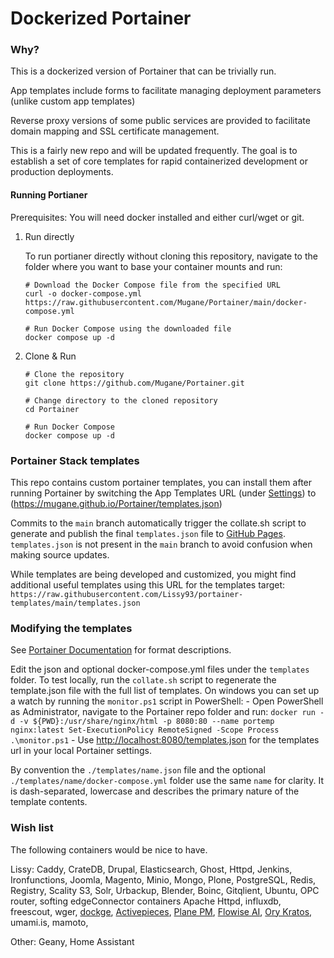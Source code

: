 # Dockerized Portainer

### Why?

This is a dockerized version of Portainer that can be trivially run. 

App templates include forms to facilitate managing deployment parameters (unlike custom app templates)

Reverse proxy versions of some public services are provided to facilitate domain mapping and SSL certificate management.

This is a fairly new repo and will be updated frequently. The goal is to establish a set of core templates for rapid containerized development or production deployments. 

#### Running Portianer

Prerequisites: You will need docker installed and either curl/wget or git.

1. Run directly

    To run portianer directly without cloning this repository, navigate to the folder where you want to base your container mounts and run:
    ```
    # Download the Docker Compose file from the specified URL
    curl -o docker-compose.yml https://raw.githubusercontent.com/Mugane/Portainer/main/docker-compose.yml
    
    # Run Docker Compose using the downloaded file
    docker compose up -d
    ```

2. Clone & Run
    ```
    # Clone the repository
    git clone https://github.com/Mugane/Portainer.git
    
    # Change directory to the cloned repository
    cd Portainer
    
    # Run Docker Compose
    docker compose up -d
    ```

### Portainer Stack templates

This repo contains custom portainer templates, you can install them after running Portainer by switching the App Templates URL (under [Settings](http://localhost:9000/#!/settings)) to (https://mugane.github.io/Portainer/templates.json)

Commits to the `main` branch automatically trigger the collate.sh script to generate and publish the final `templates.json` file to [GitHub Pages](https://mugane.github.io/Portainer/templates.json). `templates.json` is not present in the `main` branch to avoid confusion when making source updates.

While templates are being developed and customized, you might find additional useful templates using this URL for the templates target: `https://raw.githubusercontent.com/Lissy93/portainer-templates/main/templates.json`

### Modifying the templates

See [Portainer Documentation](https://docs.portainer.io/advanced/app-templates/format) for format descriptions.

Edit the json and optional docker-compose.yml files under the `templates` folder. To test locally, run the `collate.sh` script to regenerate the template.json file with the full list of templates. On windows you can set up a watch by running the `monitor.ps1` script in PowerShell:
    - Open PowerShell as Administrator, navigate to the Portainer repo folder and run:
    ```
    docker run -d -v ${PWD}:/usr/share/nginx/html -p 8080:80 --name portemp nginx:latest
    Set-ExecutionPolicy RemoteSigned -Scope Process
    .\monitor.ps1
    ```
    - Use [http://localhost:8080/templates.json](http://localhost:8080/templates.json) for the templates url in your local Portainer settings.

By convention the `./templates/name.json` file and the optional `./templates/name/docker-compose.yml` folder use the same `name` for clarity. It is dash-separated, lowercase and describes the primary nature of the template contents. 

### Wish list

The following containers would be nice to have.

Lissy: Caddy, CrateDB, Drupal, Elasticsearch, Ghost, Httpd, Jenkins, Ironfunctions, Joomla, Magento, Minio, Mongo, Plone, PostgreSQL, Redis, Registry, Scality S3, Solr, Urbackup, Blender, Boinc, Gitqlient, Ubuntu, OPC router, softing edgeConnector containers Apache Httpd, influxdb, freescout, wger, [dockge](https://www.youtube.com/watch?v=HEklvsr7q54), [Activepieces](https://www.youtube.com/watch?v=MRm75uTf_A4), [Plane PM](https://www.youtube.com/watch?v=HqKvfDZICBA), [Flowise AI](https://www.youtube.com/watch?v=03RBE72lNf8), [Ory Kratos](https://www.youtube.com/watch?v=T-UPdN1hxKA), umami.is, mamoto,

Other: Geany, Home Assistant